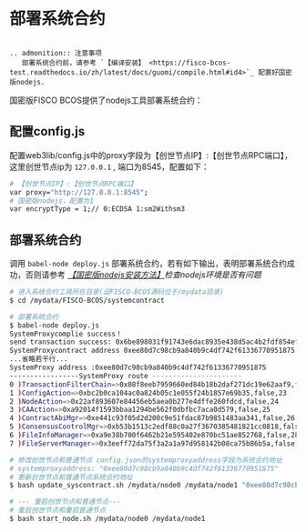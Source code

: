 # 部署系统合约

```eval_rst

.. admonition:: 注意事项
   部署系统合约前，请参考 `【编译安装】 <https://fisco-bcos-test.readthedocs.io/zh/latest/docs/guomi/compile.html#id4>`_ 配置好国密版nodejs.

```

国密版FISCO BCOS提供了nodejs工具部署系统合约：

## 配置config.js

配置web3lib/config.js中的proxy字段为【创世节点IP】:【创世节点RPC端口】，这里创世节点ip为 ``127.0.0.1`` , 端口为8545，配置如下：

```bash
# 【创世节点IP】:【创世节点RPC端口】
var proxy="http://127.0.0.1:8545";
# 国密版nodejs，配置为1
var encryptType = 1;// 0:ECDSA 1:sm2Withsm3
```

## 部署系统合约

调用 `babel-node deploy.js` 部署系统合约，若有如下输出，表明部署系统合约成功，否则请参考 *[【国密版nodejs安装方法】](https://fisco-bcos-test.readthedocs.io/zh/latest/docs/guomi/compile.html#id4)检查nodejs环境是否有问题* 

```bash
# 进入系统合约工具所在目录(设FISCO-BCOS源码位于/mydata目录)
$ cd /mydata/FISCO-BCOS/systemcontract

# 部署系统合约
$ babel-node deploy.js
SystemProxycomplie success！
send transaction success: 0x6be898031f91743e6dac8935e438d5ac4b2fdf854efb47e6955590dcb4791dd1
SystemProxycontract address 0xee80d7c98cb9a840b9c4df742f61336770951875
...省略若干行...
SystemProxy address :0xee80d7c98cb9a840b9c4df742f61336770951875
-----------------SystemProxy route ----------------------
0 )TransactionFilterChain=>0x08f8eeb7959660ed84b18b2daf271dc19e62aaf9,false,22
1 )ConfigAction=>0xbc2b0ca104ac0a824b05c1e055f24b1857e69b35,false,23
2 )NodeAction=>0x22af893607e84456eb5aea0b277e4dffe260fdcd,false,24
3 )CAAction=>0xa92014f1593bbaa1294be562f0dbfbc7aca0d579,false,25
4 )ContractAbiMgr=>0xe441c93f05d2d200c9e51fdac87b9851483aa341,false,26
5 )ConsensusControlMgr=>0xb53b1513c2edf88c0a27f3670385481821cc0818,false,27
6 )FileInfoManager=>0xa9e38b700f6462b21e595402e870bc51ae852768,false,28
7 )FileServerManager=>0x3eeff72da75f3a2a1a97d958142b08ca75b86b5a,false,29

# 修改创世节点和普通节点 config.json的systemproxyaddress字段为系统合约地址
# systemproxyaddress: "0xee80d7c98cb9a840b9c4df742f61336770951875"
# 更新创世节点和普通节点系统合约地址
$ bash update_syscontract.sh /mydata/node0 /mydata/node1 "0xee80d7c98cb9a840b9c4df742f61336770951875"

# --- 重启创世节点和普通节点---
# 重启创世节点和重启普通节点
$ bash start_node.sh /mydata/node0 /mydata/node1
```

